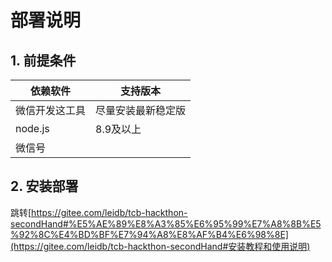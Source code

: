 # 部署说明

## 1. 前提条件

| 依赖软件       | 支持版本           |
| -------------- | ------------------ |
| 微信开发这工具 | 尽量安装最新稳定版 |
| node.js        | 8.9及以上          |
| 微信号         |                    |

## 2. 安装部署

跳转[https://gitee.com/leidb/tcb-hackthon-secondHand#%E5%AE%89%E8%A3%85%E6%95%99%E7%A8%8B%E5%92%8C%E4%BD%BF%E7%94%A8%E8%AF%B4%E6%98%8E](https://gitee.com/leidb/tcb-hackthon-secondHand#安装教程和使用说明)